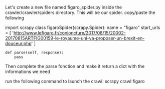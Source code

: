 Let's create a new file named figaro_spider.py inside the crawler/crawler/spiders directory. This will be our spider.
copy/paste the following

import scrapy
class figaroSpider(scrapy.Spider):
    name = "figaro"
    start_urls = [
        'http://www.lefigaro.fr/conjoncture/2017/08/15/20002-20170815ARTFIG00159-le-royaume-uni-va-proposer-un-brexit-en-douceur.php'
    ]

    def parse(self, response):
        pass

Then complete the parse fonction and make it return a dict with the informations we need

run the following command to launch the crawl: scrapy crawl figaro
